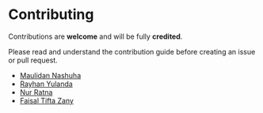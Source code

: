 # Contributing

Contributions are **welcome** and will be fully **credited**.

Please read and understand the contribution guide before creating an issue or pull request.

-   [Maulidan Nashuha](https://github.com/maulidandev)
-   [Rayhan Yulanda](https://github.com/RayhanYulanda)
-   [Nur Ratna](https://github.com/nurratna)
-   [Faisal Tifta Zany](https://github.com/faisalzany)

